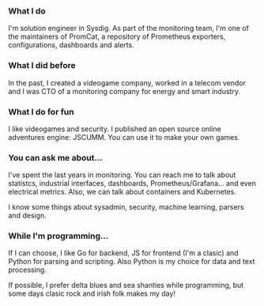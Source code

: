 ### What I do
I'm solution engineer in Sysdig. As part of the monitoring team, I'm one of the maintainers of PromCat, a repository of Prometheus exporters, configurations, dashboards and alerts.

### What I did before
In the past, I created a videogame company, worked in a telecom vendor and I was CTO of a monitoring company for energy and smart industry.

### What I do for fun
I like videogames and security. I published an open source online adventures engine: JSCUMM. You can use it to make your own games. 

### You can ask me about...
I've spent the last years in monitoring. You can reach me to talk about statistcs, industrial interfaces, dashboards, Prometheus/Grafana... and even electrical metrics. Also, we can talk about containers and Kubernetes. 

I know some things about sysadmin, security, machine learning, parsers and design.

### While I'm programming...
If I can choose, I like Go for backend, JS for frontend (I'm a clasic) and Python for parsing and scripting. Also Python is my choice for data and text processing.

If possible, I prefer delta blues and sea shanties while programming, but some days clasic rock and irish folk makes my day!
